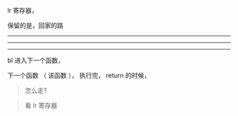 lr 寄存器，


保留的是，回家的路



<hr>

<hr>


<hr>


bl 进入下一个函数，


下一个函数 （ 该函数 ）， 执行完， return 的时候，


> 怎么走?


> 看 lr 寄存器



